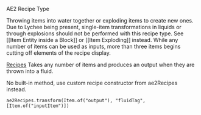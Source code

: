 AE2 Recipe Type

Throwing items into water together or exploding items to create new ones.
Due to Lychee being present, single-item transformations in liquids or through explosions should not be performed with this recipe type. See [[Item Entity inside a Block]] or [[Item Exploding]] instead.
While any number of items can be used as inputs, more than three items begins cutting off elements of the recipe display.

<ins>Recipes</ins>
Takes any number of items and produces an output when they are thrown into a fluid.

No built-in method, use custom recipe constructor from ae2Recipes instead.
```
ae2Recipes.transform(Item.of("output"), "fluidTag", [Item.of("inputItem")])
```
